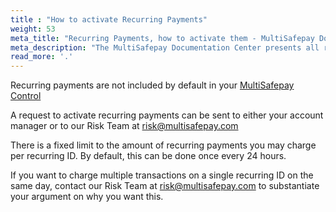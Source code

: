 ```yaml
---
title : "How to activate Recurring Payments"
weight: 53
meta_title: "Recurring Payments, how to activate them - MultiSafepay Docs"
meta_description: "The MultiSafepay Documentation Center presents all relevant information about our Plugins and API. You can also find support pages for Payment Methods, Tools and General Questions as well as the contact details of our Support and Integration Teams."
read_more: '.'
---
```


Recurring payments are not included by default in your [MultiSafepay Control](https://merchant.multisafepay.com)


A request to activate recurring payments can be sent to either your account manager or to our Risk Team at <risk@multisafepay.com>

There is a fixed limit to the amount of recurring payments you may charge per recurring ID. By default, this can be done once every 24 hours.

If you want to charge multiple transactions on a single recurring ID on the same day, contact our Risk Team at <risk@multisafepay.com> to substantiate your argument on why you want this. 





